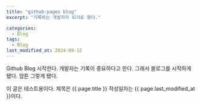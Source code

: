 ```yaml
---
title: "github-pages blog"
excerpt: "기록하는 개발자가 되기로 했다."

categories:
  - Blog
tags:
  - Blog
last_modified_at: 2024-09-12
---
```


Github Blog 시작한다.
개발자는 기록이 중요하다고 한다.
그래서 블로그를 시작하게 됐다.
암튼 그렇게 됐다.

이 글은 테스트용이다.
제목은 {{ page.title }} 작성일자는 {{ page.last_modified_at }}이다.
